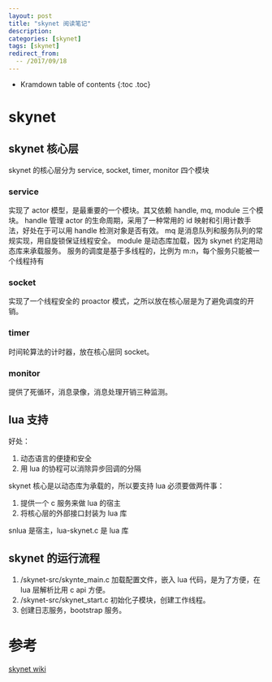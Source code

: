 ```yaml
---
layout: post
title: "skynet 阅读笔记"
description:
categories: [skynet]
tags: [skynet]
redirect_from:
  -- /2017/09/18
---
```


* Kramdown table of contents
{:toc .toc}

# skynet

## skynet 核心层

skynet 的核心层分为 service, socket, timer, monitor 四个模块

### service

实现了 actor 模型，是最重要的一个模块。其又依赖 handle, mq, module 三个模块。
handle 管理 actor 的生命周期，采用了一种常用的 id 映射和引用计数手法，好处在于可以用 handle 检测对象是否有效。
mq 是消息队列和服务队列的常规实现，用自旋锁保证线程安全。
module 是动态库加载，因为 skynet 约定用动态库来承载服务。
服务的调度是基于多线程的，比例为 m:n，每个服务只能被一个线程持有

### socket

实现了一个线程安全的 proactor 模式，之所以放在核心层是为了避免调度的开销。

### timer

时间轮算法的计时器，放在核心层同 socket。

### monitor

提供了死循环，消息录像，消息处理开销三种监测。

## lua 支持

好处：

1. 动态语言的便捷和安全
2. 用 lua 的协程可以消除异步回调的分隔

skynet 核心是以动态库为承载的，所以要支持 lua 必须要做两件事：

1. 提供一个 c 服务来做 lua 的宿主
2. 将核心层的外部接口封装为 lua 库

snlua 是宿主，lua-skynet.c 是 lua 库

## skynet 的运行流程

1. /skynet-src/skynte_main.c
  加载配置文件，嵌入 lua 代码，是为了方便，在 lua 层解析比用 c api 方便。
2. /skynet-src/skynet_start.c
   初始化子模块，创建工作线程。
3. 创建日志服务，bootstrap 服务。

# 参考

[skynet wiki](https://github.com/cloudwu/skynet/wiki)